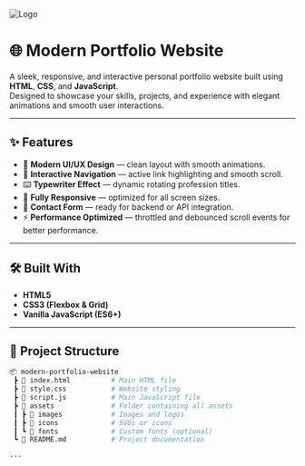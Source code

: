 ![Logo](modern-portfolio-website/pf.png)

# 🌐 Modern Portfolio Website

A sleek, responsive, and interactive personal portfolio website built using **HTML**, **CSS**, and **JavaScript**.  
Designed to showcase your skills, projects, and experience with elegant animations and smooth user interactions.

---

## ✨ Features
- 🎨 **Modern UI/UX Design** — clean layout with smooth animations.  
- 🧭 **Interactive Navigation** — active link highlighting and smooth scroll.  
- ⌨️ **Typewriter Effect** — dynamic rotating profession titles.  
- 📱 **Fully Responsive** — optimized for all screen sizes.  
- 💬 **Contact Form** — ready for backend or API integration.  
- ⚡ **Performance Optimized** — throttled and debounced scroll events for better performance.

---

## 🛠️ Built With
- **HTML5**  
- **CSS3 (Flexbox & Grid)**  
- **Vanilla JavaScript (ES6+)**

---

## 📂 Project Structure

```bash
📦 modern-portfolio-website
 ┣ 📜 index.html          # Main HTML file
 ┣ 📜 style.css           # Website styling
 ┣ 📜 script.js           # Main JavaScript file
 ┣ 📂 assets              # Folder containing all assets
 ┃ ┣ 📂 images            # Images and logos
 ┃ ┣ 📂 icons             # SVGs or icons
 ┃ ┗ 📂 fonts             # Custom fonts (optional)
 ┗ 📜 README.md           # Project documentation

---
